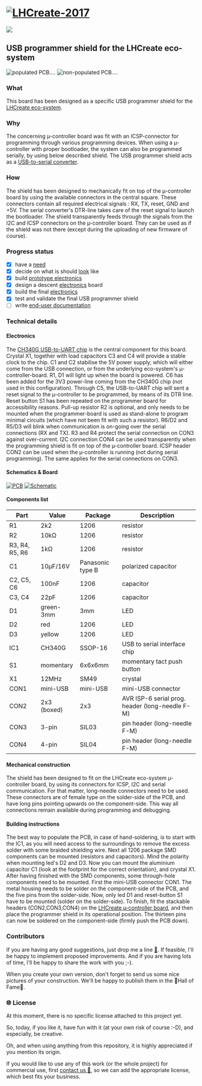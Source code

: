 # [![LHCreate-2017](images/eventLogo-300px.png)](https://lhcreate.web.cern.ch)

![](https://img.shields.io/badge/project%20status-released-green.svg)

## USB programmer shield for the LHCreate eco-system

![populated PCB....](images/populated-pcb.png)
![non-populated PCB....](images/pcb.png)

### What

This board has been designed as a specific USB programmer shield for the [LHCreate eco-system](https://github.com/nostradomus/LHCreate-2017).

### Why

The concerning µ-controller board was fit with an ICSP-connector for programming through various programming devices. When using a µ-controller with proper bootloader, the system can also be programmed serially, by using below described shield. The USB programmer shield acts as a [USB-to-serial converter](pdf-files/datasheet-CH340G_USB_to_UART_Interface.pdf).

### How

The shield has been designed to mechanically fit on top of the µ-controller board by using the available connectors in the central square. These connectors contain all required electrical signals : RX, TX, reset, GND and +5V. The serial converter's DTR-line takes care of the reset signal to launch the bootloader. The shield transparently feeds through the signals from the I2C and ICSP connectors on the µ-controller board. They can be used as if the shield was not there (except during the uploading of new firmware of course).

### Progress status

 - [x] have a [need](#what)
 - [x] decide on what is should [look](#how) like
 - [x] build [prototype electronics](#how)
 - [x] design a descent [electronics](#electronics) board
 - [x] build the final [electronics](#electronics)
 - [x] test and validate the final USB programmer shield
 - [ ] write [end-user documentation](https://github.com/nostradomus/LHCreate___usb-programmer-shield/wiki)

### Technical details

#### Electronics

The [CH340G USB-to-UART chip](pdf-files/datasheet-CH340G_USB_to_UART_Interface.pdf) is the central component for this board. Crystal X1, together with load capacitors C3 and C4 will provide a stable clock to the chip. C1 and C2 stabilise the 5V power supply, which will either come from the USB connection, or from the underlying eco-system's µ-controller-board. R1, D1 will light up when the board is powered. C6 has been added for the 3V3 power-line coming from the CH340G chip (not used in this configuration). Through C5, the USB-to-UART chip will sent a reset signal to the µ-controller to be programmed, by means of its DTR line. Reset button S1 has been repeated on the programmer board for accessibility reasons. Pull-up resistor R2 is optional, and only needs to be mounted when the programmer-board is used as stand-alone to program minimal circuits (which have not been fit with such a resistor). R6/D2 and R5/D3 will blink when communication is on-going over the serial connections (RX and TX). R3 and R4 protect the serial connection on CON3 against over-current. I2C connection CON4 can be used transparently when the programming shield is fit on top of the µ-controller board. ICSP header CON2 can be used when the µ-controller is running (not during serial programming). The same applies for the serial connections on CON3.

#### Schematics & Board

[![PCB](images/board-layout-s.png)](images/board-layout.png) [![Schematic](images/schematic-s.png)](images/schematic.png)

#### Components list

Part           | Value       | Package          | Description  
-------------- | ----------- | ---------------- | -----------  
R1             | 2k2         | 1206             | resistor
R2             | 10kΩ        | 1206             | resistor
R3, R4, R5, R6 | 1kΩ         | 1206             | resistor
C1             | 10µF/16V    | Panasonic type B | polarized capacitor
C2, C5, C6     | 100nF       | 1206             | capacitor
C3, C4         | 22pF        | 1206             | capacitor
D1             | green-3mm   | 3mm              | LED
D2             | red         | 1206             | LED
D3             | yellow      | 1206             | LED
IC1            | CH340G      | SSOP-16          | USB to serial interface chip
S1             | momentary   | 6x6x6mm          | momentary tact push button
X1             | 12MHz       | SM49             | crystal
CON1           | mini-USB    | mini-USB         | mini-USB connector
CON2           | 2x3 (boxed) | 2x3              | AVR ISP-6 serial prog. header (long-needle F-M)
CON3           | 3-pin       | SIL03            | pin header (long-needle F-M)
CON4           | 4-pin       | SIL04            | pin header (long-needle F-M)

#### Mechanical construction

The shield has been designed to fit on the LHCreate eco-system µ-controller board, by using its connectors for ICSP, I2C and serial communication. For that matter, long-needle connectors need to be used. These connectors are of female type on the solder-side of the PCB, and have long pins pointing upwards on the component-side. This way all connections remain available during programming and debugging.

#### Building instructions

The best way to populate the PCB, in case of hand-soldering, is to start with the IC1, as you will need access to the surroundings to remove the excess solder with some braided shielding wire. Next all 1206 package SMD components can be mounted (resistors and capacitors). Mind the polarity when mounting led's D2 and D3. Now you can mount the aluminium capacitor C1 (look at the footprint for the correct orientation), and crystal X1. After having finished with the SMD components, some through-hole components need to be mounted. First the mini-USB connector CON1. The metal housing needs to be solder on the component-side of the PCB, and the five pins from the solder-side. Now, only led D1 and reset-button S1 have to be mounted (solder on the solder-side). To finish, fit the stackable headers (CON2,CON3,CON4) on the [LHCreate µ-controller board](https://github.com/nostradomus/LHCreate-2017), and then place the programmer shield in its operational position. The thirteen pins can now be soldered on the component-side (firmly push the PCB down).  

### Contributors

If you are having any good suggestions, just drop me a line [:email:](http://nostradomus.ddns.net/contactform.html).
If feasible, I'll be happy to implement proposed improvements.
And if you are having lots of time, I'll be happy to share the work with you ;-).

When you create your own version, don't forget to send us some nice pictures of your construction. We'll be happy to publish them in the :confetti_ball:Hall of Fame:confetti_ball:.

### :globe_with_meridians: License

At this moment, there is no specific license attached to this project yet.

So, today, if you like it, have fun with it (at your own risk of course :-D), and especially, be creative.

Oh, and when using anything from this repository, it is highly appreciated if you mention its origin.

If you would like to use any of this work (or the whole project) for commercial use, first [contact us :email:](http://nostradomus.ddns.net/contactform.html), so we can add the appropriate license, which best fits your business.
